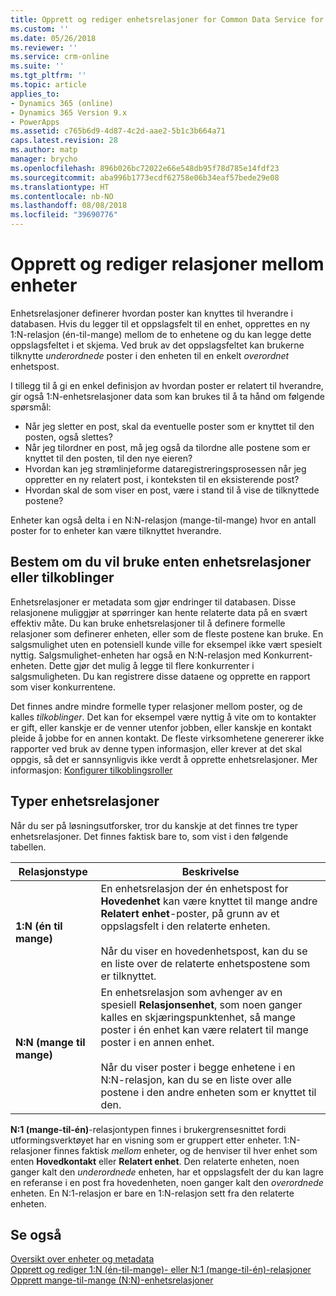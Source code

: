 ```yaml
---
title: Opprett og rediger enhetsrelasjoner for Common Data Service for apper | MicrosoftDocs
ms.custom: ''
ms.date: 05/26/2018
ms.reviewer: ''
ms.service: crm-online
ms.suite: ''
ms.tgt_pltfrm: ''
ms.topic: article
applies_to:
- Dynamics 365 (online)
- Dynamics 365 Version 9.x
- PowerApps
ms.assetid: c765b6d9-4d87-4c2d-aae2-5b1c3b664a71
caps.latest.revision: 28
ms.author: matp
manager: brycho
ms.openlocfilehash: 896b026bc72022e66e548db95f78d785e14fdf23
ms.sourcegitcommit: aba996b1773ecdf62758e06b34eaf57bede29e08
ms.translationtype: HT
ms.contentlocale: nb-NO
ms.lasthandoff: 08/08/2018
ms.locfileid: "39690776"
---
```

# <a name="create-and-edit-relationships-between-entities"></a>Opprett og rediger relasjoner mellom enheter 

Enhetsrelasjoner definerer hvordan poster kan knyttes til hverandre i databasen. Hvis du legger til et oppslagsfelt til en enhet, opprettes en ny 1:N-relasjon (én-til-mange) mellom de to enhetene og du kan legge dette oppslagsfeltet i et skjema. Ved bruk av det oppslagsfeltet kan brukerne tilknytte *underordnede* poster i den enheten til en enkelt *overordnet* enhetspost.  
  
I tillegg til å gi en enkel definisjon av hvordan poster er relatert til hverandre, gir også 1:N-enhetsrelasjoner data som kan brukes til å ta hånd om følgende spørsmål:  
  
- Når jeg sletter en post, skal da eventuelle poster som er knyttet til den posten, også slettes?  
- Når jeg tilordner en post, må jeg også da tilordne alle postene som er knyttet til den posten, til den nye eieren?  
- Hvordan kan jeg strømlinjeforme dataregistreringsprosessen når jeg oppretter en ny relatert post, i konteksten til en eksisterende post?  
- Hvordan skal de som viser en post, være i stand til å vise de tilknyttede postene?  
  
 Enheter kan også delta i en N:N-relasjon (mange-til-mange) hvor en antall poster for to enheter kan være tilknyttet hverandre.  

<a name="BKMK_Connections"></a>

## <a name="decide-whether-to-use-entity-relationships-or-connections"></a>Bestem om du vil bruke enten enhetsrelasjoner eller tilkoblinger 
 
Enhetsrelasjoner er metadata som gjør endringer til databasen. Disse relasjonene muliggjør at spørringer kan hente relaterte data på en svært effektiv måte. Du kan bruke enhetsrelasjoner til å definere formelle relasjoner som definerer enheten, eller som de fleste postene kan bruke. En salgsmulighet uten en potensiell kunde ville for eksempel ikke vært spesielt nyttig. Salgsmulighet-enheten har også en N:N-relasjon med Konkurrent-enheten. Dette gjør det mulig å legge til flere konkurrenter i salgsmuligheten. Du kan registrere disse dataene og opprette en rapport som viser konkurrentene.  
  
Det finnes andre mindre formelle typer relasjoner mellom poster, og de kalles *tilkoblinger*. Det kan for eksempel være nyttig å vite om to kontakter er gift, eller kanskje er de venner utenfor jobben, eller kanskje en kontakt pleide å jobbe for en annen kontakt. De fleste virksomhetene genererer ikke rapporter ved bruk av denne typen informasjon, eller krever at det skal oppgis, så det er sannsynligvis ikke verdt å opprette enhetsrelasjoner. Mer informasjon: [Konfigurer tilkoblingsroller](configure-connection-roles.md)

  
<a name="BKMK_TypesOfRelationships"></a>
 
## <a name="types-of-entity-relationships"></a>Typer enhetsrelasjoner

Når du ser på løsningsutforsker, tror du kanskje at det finnes tre typer enhetsrelasjoner. Det finnes faktisk bare to, som vist i den følgende tabellen.  
  
|Relasjonstype|Beskrivelse|  
|-----------------------|-----------------|  
|**1:N (én til mange)**|En enhetsrelasjon der én enhetspost for **Hovedenhet** kan være knyttet til mange andre **Relatert enhet**-poster, på grunn av et oppslagsfelt i den relaterte enheten.<br /><br /> Når du viser en hovedenhetspost, kan du se en liste over de relaterte enhetspostene som er tilknyttet.|  
|**N:N (mange til mange)**|En enhetsrelasjon som avhenger av en spesiell **Relasjonsenhet**, som noen ganger kalles en skjæringspunktenhet, så mange poster i én enhet kan være relatert til mange poster i en annen enhet.<br /><br /> Når du viser poster i begge enhetene i en N:N-relasjon, kan du se en liste over alle postene i den andre enheten som er knyttet til den.|  
  
**N:1 (mange-til-én)**-relasjontypen finnes i brukergrensesnittet fordi utformingsverktøyet har en visning som er gruppert etter enheter. 1:N-relasjoner finnes faktisk *mellom* enheter, og de henviser til hver enhet som enten **Hovedkontakt** eller **Relatert enhet**. Den relaterte enheten, noen ganger kalt den *underordnede* enheten, har et oppslagsfelt der du kan lagre en referanse i en post fra hovedenheten, noen ganger kalt den *overordnede* enheten. En N:1-relasjon er bare en 1:N-relasjon sett fra den relaterte enheten.  
 
## <a name="see-also"></a>Se også

[Oversikt over enheter og metadata](create-edit-metadata.md)<br />
[Opprett og rediger 1:N (én-til-mange)- eller N:1 (mange-til-én)-relasjoner](create-edit-1n-relationships.md)<br />
[Opprett mange-til-mange (N:N)-enhetsrelasjoner](create-edit-nn-relationships.md)


